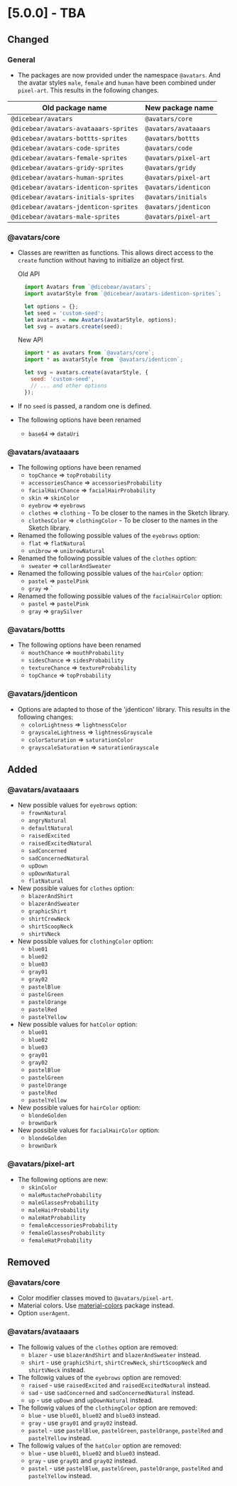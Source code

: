 # [5.0.0] - TBA

## Changed

### General

- The packages are now provided under the namespace `@avatars`. And the avatar styles `male`, `female` and `human` have been combined under `pixel-art`. This results in the following changes.

| Old package name                      | New package name     |
| ------------------------------------- | -------------------- |
| `@dicebear/avatars`                   | `@avatars/core`      |
| `@dicebear/avatars-avataaars-sprites` | `@avatars/avataaars` |
| `@dicebear/avatars-bottts-sprites`    | `@avatars/bottts`    |
| `@dicebear/avatars-code-sprites`      | `@avatars/code`      |
| `@dicebear/avatars-female-sprites`    | `@avatars/pixel-art` |
| `@dicebear/avatars-gridy-sprites`     | `@avatars/gridy`     |
| `@dicebear/avatars-human-sprites`     | `@avatars/pixel-art` |
| `@dicebear/avatars-identicon-sprites` | `@avatars/identicon` |
| `@dicebear/avatars-initials-sprites`  | `@avatars/initials`  |
| `@dicebear/avatars-jdenticon-sprites` | `@avatars/jdenticon` |
| `@dicebear/avatars-male-sprites`      | `@avatars/pixel-art` |

### @avatars/core

- Classes are rewritten as functions. This allows direct access to the `create` function without having to initialize an object first.

  Old API

  ```js
    import Avatars from `@dicebear/avatars`;
    import avatarStyle from `@dicebear/avatars-identicon-sprites`;

    let options = {};
    let seed = 'custom-seed';
    let avatars = new Avatars(avatarStyle, options);
    let svg = avatars.create(seed);
  ```

  New API

  ```js
    import * as avatars from `@avatars/core`;
    import * as avatarStyle from `@avatars/identicon`;

    let svg = avatars.create(avatarStyle, {
      seed: 'custom-seed',
      // ... and other options
    });
  ```

- If no `seed` is passed, a random one is defined.

- The following options have been renamed
  - `base64` => `dataUri`

### @avatars/avataaars

- The following options have been renamed
  - `topChance` => `topProbability`
  - `accessoriesChance` => `accessoriesProbability`
  - `facialHairChance` => `facialHairProbability`
  - `skin` => `skinColor`
  - `eyebrow` => `eyebrows`
  - `clothes` => `clothing` - To be closer to the names in the Sketch library.
  - `clothesColor` => `clothingColor` - To be closer to the names in the Sketch library.
- Renamed the following possible values of the `eyebrows` option:
  - `flat` => `flatNatural`
  - `unibrow` => `unibrowNatural`
- Renamed the following possible values of the `clothes` option:
  - `sweater` => `collarAndSweater`
- Renamed the following possible values of the `hairColor` option:
  - `pastel` => `pastelPink`
  - `gray` => `
- Renamed the following possible values of the `facialHairColor` option:
  - `pastel` => `pastelPink`
  - `gray` => `graySilver`

### @avatars/bottts

- The following options have been renamed
  - `mouthChance` => `mouthProbability`
  - `sidesChance` => `sidesProbability`
  - `textureChance` => `textureProbability`
  - `topChance` => `topProbability`

### @avatars/jdenticon

- Options are adapted to those of the 'jdenticon' library. This results in the following changes:
  - `colorLightness` => `lightnessColor`
  - `grayscaleLightness` => `lightnessGrayscale`
  - `colorSaturation` => `saturationColor`
  - `grayscaleSaturation` => `saturationGrayscale`

## Added

### @avatars/avataaars

- New possible values for `eyebrows` option:
  - `frownNatural`
  - `angryNatural`
  - `defaultNatural`
  - `raisedExcited`
  - `raisedExcitedNatural`
  - `sadConcerned`
  - `sadConcernedNatural`
  - `upDown`
  - `upDownNatural`
  - `flatNatural`
- New possible values for `clothes` option:
  - `blazerAndShirt`
  - `blazerAndSweater`
  - `graphicShirt`
  - `shirtCrewNeck`
  - `shirtScoopNeck`
  - `shirtVNeck`
- New possible values for `clothingColor` option:
  - `blue01`
  - `blue02`
  - `blue03`
  - `gray01`
  - `gray02`
  - `pastelBlue`
  - `pastelGreen`
  - `pastelOrange`
  - `pastelRed`
  - `pastelYellow`
- New possible values for `hatColor` option:
  - `blue01`
  - `blue02`
  - `blue03`
  - `gray01`
  - `gray02`
  - `pastelBlue`
  - `pastelGreen`
  - `pastelOrange`
  - `pastelRed`
  - `pastelYellow`
- New possible values for `hairColor` option:
  - `blondeGolden`
  - `brownDark`
- New possible values for `facialHairColor` option:
  - `blondeGolden`
  - `brownDark`

### @avatars/pixel-art

- The following options are new:
  - `skinColor`
  - `maleMustacheProbability`
  - `maleGlassesProbability`
  - `maleHairProbability`
  - `maleHatProbability`
  - `femaleAccessoriesProbability`
  - `femaleGlassesProbability`
  - `femaleHatProbability`

## Removed

### @avatars/core

- Color modifier classes moved to `@avatars/pixel-art`.
- Material colors. Use [material-colors](1) package instead.
- Option `userAgent`.

### @avatars/avataaars

- The followig values of the `clothes` option are removed:
  - `blazer` - use `blazerAndShirt` and `blazerAndSweater` instead.
  - `shirt` - use `graphicShirt`, `shirtCrewNeck`, `shirtScoopNeck` and `shirtVNeck` instead.
- The followig values of the `eyebrows` option are removed:
  - `raised` - use `raisedExcited` and `raisedExcitedNatural` instead.
  - `sad` - use `sadConcerned` and `sadConcernedNatural` instead.
  - `up` - use `upDown` and `upDownNatural` instead.
- The followig values of the `clothingColor` option are removed:
  - `blue` - use `blue01`, `blue02` and `blue03` instead.
  - `gray` - use `gray01` and `gray02` instead.
  - `pastel` - use `pastelBlue`, `pastelGreen`, `pastelOrange`, `pastelRed` and `pastelYellow` instead.
- The followig values of the `hatColor` option are removed:
  - `blue` - use `blue01`, `blue02` and `blue03` instead.
  - `gray` - use `gray01` and `gray02` instead.
  - `pastel` - use `pastelBlue`, `pastelGreen`, `pastelOrange`, `pastelRed` and `pastelYellow` instead.

[1]: https://www.npmjs.com/package/material-colors
